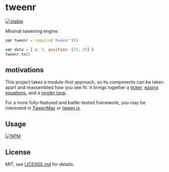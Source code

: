 # tweenr

[![stable](http://badges.github.io/stability-badges/dist/stable.svg)](http://github.com/badges/stability-badges)

Minimal tweening engine.

```js
var tweenr = require('tweenr')()

var data = { x: 5, position: [15, 25] }
tweenr.to()
```

## motivations

This project takes a module-first approach, so its components can be taken apart and reassembled how you see fit. It brings together a [ticker](https://www.npmjs.org/package/tween-ticker), [easing equations](https://www.npmjs.org/package/eases), and a [render loop](https://www.npmjs.org/package/raf-loop).

For a more fully-featured and battle-tested framework, you may be interested in [TweenMax](https://www.npmjs.org/package/gsap) or [tween.js](https://github.com/sole/tween.js).

## Usage

[![NPM](https://nodei.co/npm/tweenr.png)](https://nodei.co/npm/tweenr/)

## License

MIT, see [LICENSE.md](http://github.com/mattdesl/tweenr/blob/master/LICENSE.md) for details.

